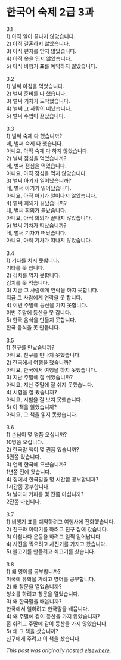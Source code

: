 # 한국어 숙제 2급 3과

<p>3.1<br>1) 아직 일이 끝나지 않았습니다.<br>2) 아직 결혼하지 않았습니다.<br>3) 아직 편지를 받지 않았습니다.<br>4) 아직 옷을 입지 않았습니다.<br>5) 아직 비행기 표를 예약하지 않았습니다.<br><br>3.2<br>1) 벌써 아침을 먹었습니다.<br>2) 벌써 준비를 다 했습니다.<br>3) 벌써 기차가 도착했습니다.<br>4) 벌써 그 사람이 떠났습니다.<br>5) 벌써 수업이 끝났습니다.<br><br>3.3<br>1) 벌써 숙제 다 했습니까?<br>네, 벌써 숙제 다 했습니다.<br>아니요, 아직 숙제 다 하지 않았습니다.<br>2) 벌써 점심을 먹었습니까?<br>네, 벌써 점심을 먹었습니다.<br>아니요, 아직 점심을 먹지 않았습니다.<br>3) 벌써 아기가 일어났습니까?<br>네, 벌써 아기가 일어났습니다.<br>아니요, 아직 아기가 일어나지 않았습니다.<br>4) 벌써 회의가 끝났습니까?<br>네, 벌써 회의가 끝났습니다.<br>아니요, 아직 회의가 끝나지 않았습니다.<br>5) 벌써 기차가 떠났습니까?<br>네, 벌써 기차가 떠났습니다.<br>아니요, 아직 기차가 떠나지 않았습니다.<br><br>3.4<br>1) 기타를 치지 못합니다.<br>기타를 못 칩니다.<br>2) 김치를 먹지 못합니다.<br>김치를 못 먹습니다.<br>3) 지금 그 사람에게 연락을 하지 못합니다.<br>지금 그 사람에게 연락을 못 합니다.<br>4) 이번 주말에 등산을 가지 못합니다.<br>이번 주말에 등산을 못 갑니다.<br>5) 한국 음식을 만들지 못합니다.<br>한국 음식을 못 만듭니다.<br><br>3.5<br>1) 친구를 만났습니까?<br>아니요, 친구를 만나지 못했습니다.<br>2) 한국에서 여행을 했습니까?<br>아니요, 한국에서 여행을 하지 못했습니다.<br>3) 지난 주말에 잘 쉬었습니까?<br>아니요, 지난 주말에 잘 쉬지 못했습니다.<br>4) 시험을 잘 봤습니까?<br>아니요, 시험을 잘 보지 못했습니다.<br>5) 이 책을 읽었습니까?<br>아니요, 그 책을 읽지 못했습니다.<br><br>3.6<br>1) 손님이 몇 명쯤 오십니까?<br>10명쯤 오십니다.<br>2) 한국말 책이 몇 권쯤 있습니까?<br>5권쯤 있습니다.<br>3) 언제 한국에 오셨습니까?<br>1년쯤 전에 왔습니다.<br>4) 집에서 한국말을 몇 시간쯤 공부합니까?<br>1시간쯤 공부합니다.<br>5) 날마다 커피를 몇 잔쯤 마십니까?<br>2잔쯤 마십니다.<br><br>3.7<br>1) 비행기 표를 예약하려고 여행사에 전화했습니다.<br>2) 친구와 이야기를 하려고 친구 집에 갔습니다.<br>3) 아침나다 운동을 하려고 일찍 일어납니다.<br>4) 사진을 찍으려고 사진기를 가지고 왔습니다.<br>5) 불고기를 만들려고 쇠고기를 샀습니다.<br><br>3.8<br>1) 왜 영어를 공부합니까?<br>미국에 유학을 가려고 영어를 공부합니다.<br>2) 왜 창문을 열었습니까?<br>청소를 하려고 창문을 열었습니다.<br>3) 왜 한국말을 배웁니까?<br>한국에서 일하려고 한국말을 배웁니다.<br>4) 왜 주말에 같이 등산을 가지 않았습니까?<br>좀 쉬려고 주말에 같이 등산을 가지 않았습니다.<br>5) 왜 그 책을 샀습니까?<br>친구에게 주려고 이 책을 샀습니다.</p>


*This post was originally hosted [elsewhere](http://planspace.blogspot.com/2009/02/2-3.html).*
